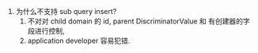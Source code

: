 1. 为什么不支持 sub query insert?
    1. 不对对 child domain 的 id, parent DiscriminatorValue 和 有创建器的字段进行控制,
    2. application developer 容易犯错.